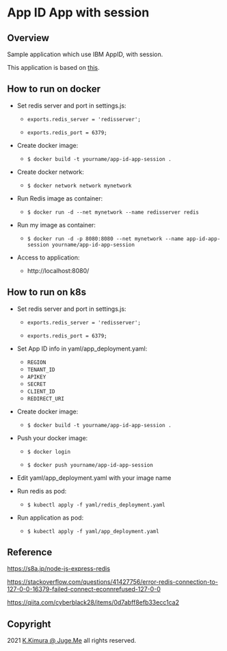 # App ID App with session

## Overview

Sample application which use IBM AppID, with session.

This application is based on [this](https://github.com/dotnsf/app_id_app).


## How to run on docker

- Set redis server and port in settings.js:

  - `exports.redis_server = 'redisserver';`

  - `exports.redis_port = 6379;`

- Create docker image:

  - `$ docker build -t yourname/app-id-app-session .`

- Create docker network:

  - `$ docker network network mynetwork`

- Run Redis image as container:

  - `$ docker run -d --net mynetwork --name redisserver redis`

- Run my image as container:

  - `$ docker run -d -p 8080:8080 --net mynetwork --name app-id-app-session yourname/app-id-app-session`

- Access to application:

  - http://localhost:8080/


## How to run on k8s

- Set redis server and port in settings.js:

  - `exports.redis_server = 'redisserver';`

  - `exports.redis_port = 6379;`

- Set App ID info in yaml/app_deployment.yaml:

  - `REGION`
  - `TENANT_ID`
  - `APIKEY`
  - `SECRET`
  - `CLIENT_ID`
  - `REDIRECT_URI`

- Create docker image:

  - `$ docker build -t yourname/app-id-app-session .`

- Push your docker image:

  - `$ docker login`

  - `$ docker push yourname/app-id-app-session`

- Edit yaml/app_deployment.yaml with your image name

- Run redis as pod:

  - `$ kubectl apply -f yaml/redis_deployment.yaml`

- Run application as pod:

  - `$ kubectl apply -f yaml/app_deployment.yaml`


## Reference

https://s8a.jp/node-js-express-redis

https://stackoverflow.com/questions/41427756/error-redis-connection-to-127-0-0-16379-failed-connect-econnrefused-127-0-0

https://qiita.com/cyberblack28/items/0d7abff8efb33ecc1ca2


## Copyright

2021 [K.Kimura @ Juge.Me](https://github.com/dotnsf) all rights reserved.
